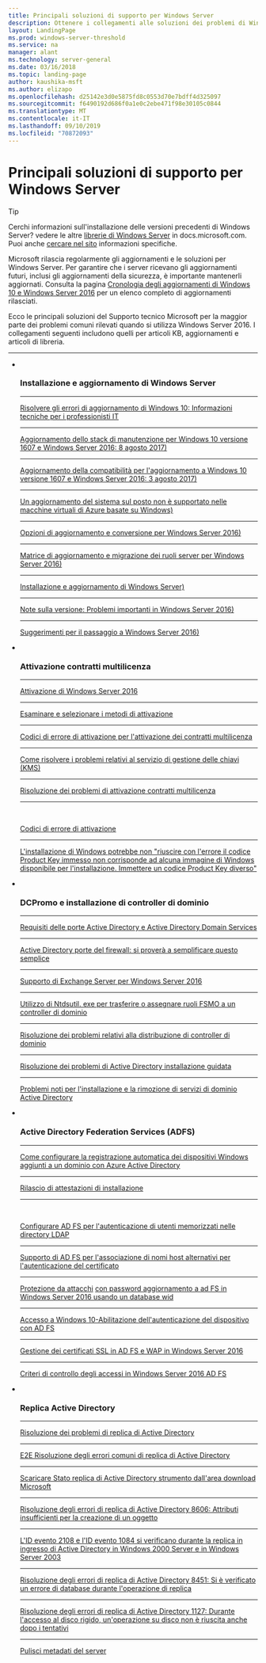 ```yaml
---
title: Principali soluzioni di supporto per Windows Server
description: Ottenere i collegamenti alle soluzioni dei problemi di Windows Server
layout: LandingPage
ms.prod: windows-server-threshold
ms.service: na
manager: alant
ms.technology: server-general
ms.date: 03/16/2018
ms.topic: landing-page
author: kaushika-msft
ms.author: elizapo
ms.openlocfilehash: d25142e3d0e5875fd8c0553d70e7bdff4d325097
ms.sourcegitcommit: f6490192d686f0a1e0c2ebe471f98e30105c0844
ms.translationtype: MT
ms.contentlocale: it-IT
ms.lasthandoff: 09/10/2019
ms.locfileid: "70872093"
---
```

# <a name="top-support-solutions-for-windows-server"></a>Principali soluzioni di supporto per Windows Server

>[!TIP]
> Cerchi informazioni sull'installazione delle versioni precedenti di Windows Server? vedere le altre [librerie di Windows Server](/previous-versions/windows/) in docs.microsoft.com. Puoi anche [cercare nel sito](https://docs.microsoft.com/search/index?search=Windows+Server&dataSource=previousVersions) informazioni specifiche.

Microsoft rilascia regolarmente gli aggiornamenti e le soluzioni per Windows Server. Per garantire che i server ricevano gli aggiornamenti futuri, inclusi gli aggiornamenti della sicurezza, è importante mantenerli aggiornati. Consulta la pagina [Cronologia degli aggiornamenti di Windows 10 e Windows Server 2016](https://support.microsoft.com/en-us/help/4000825/windows-10-windows-server-2016-update-history) per un elenco completo di aggiornamenti rilasciati.

Ecco le principali soluzioni del Supporto tecnico Microsoft per la maggior parte dei problemi comuni rilevati quando si utilizza Windows Server 2016. I collegamenti seguenti includono quelli per articoli KB, aggiornamenti e articoli di libreria.

<HR />

<ul class="cardsF panelContent">
<li>
        <div class="cardSize">
            <div class="cardPadding">
                <div class="card">
                    <div class="cardImageOuter">
                        <div class="cardImage">
                            <img src="../media/i-troubleshoot.svg" alt="" />
                        </div>
                    </div>
                    <div class="cardText">
                        <h3>Installazione e aggiornamento di Windows Server</h3>
<hr> 
                        <a href="\windows\deployment\upgrade\resolve-windows-10-upgrade-errors">Risolvere gli errori di aggiornamento di Windows 10: Informazioni tecniche per i professionisti IT</a>
<hr> 
                        <p><a href="https://support.microsoft.com/en-US/help/4035631">Aggiornamento dello stack di manutenzione per Windows 10 versione 1607 e Windows Server 2016: 8 agosto 2017)</a></p>
<hr> 
                        <p><a href="https://support.microsoft.com/en-US/help/4033524">Aggiornamento della compatibilità per l'aggiornamento a Windows 10 versione 1607 e Windows Server 2016: 3 agosto 2017)</a></p>
<hr>
                        <p><a href="https://support.microsoft.com/en-US/help/4014997">Un aggiornamento del sistema sul posto non è supportato nelle macchine virtuali di Azure basate su Windows)</a></p>
<hr>
                        <p><a href="..\get-started\supported-upgrade-paths.md">Opzioni di aggiornamento e conversione per Windows Server 2016)</a></p>
<hr>
                       <p><a href="..\get-started\server-role-upgradeability-table.md">Matrice di aggiornamento e migrazione dei ruoli server per Windows Server 2016)</a></p>
<hr>
                       <p><a href="..\get-started\installation-and-upgrade.md">Installazione e aggiornamento di Windows Server)</a></p>
<hr>
                       <p><a href="..\get-started\windows-server-2016-ga-release-notes.md">Note sulla versione: Problemi importanti in Windows Server 2016)</a></p>
<hr>
                       <p><a href="..\get-started\recommendations-moving-to-server2016.md">Suggerimenti per il passaggio a Windows Server 2016)</a></p>
                    </div>
                </div>
            </div>
        </div>
    </li>
<li>
 <div class="cardSize">
            <div class="cardPadding">
                <div class="card">
                    <div class="cardImageOuter">
                        <div class="cardImage">
                            <img src="../media/i-troubleshoot.svg" alt="" />
                        </div>
                    </div>
                    <div class="cardText">
                        <h3>Attivazione contratti multilicenza</h3>
<hr> 
                        <a href="../get-started/server-2016-activation.md">Attivazione di Windows Server 2016</a>
<hr>
                        <p><a href="https://technet.microsoft.com/library/jj134256(ws.11).aspx">Esaminare e selezionare i metodi di attivazione</a></p>
<hr>
                        <p><a href="https://technet.microsoft.com/library/dn502528.aspx">Codici di errore di attivazione per l'attivazione dei contratti multilicenza</a></p>
<hr>
                        <p><a href="https://technet.microsoft.com/library/ee939272.aspx">Come risolvere i problemi relativi al servizio di gestione delle chiavi (KMS)</a></p>
<hr>
                        <p><a href="https://technet.microsoft.com/library/ff793439.aspx">Risoluzione dei problemi di attivazione contratti multilicenza</a></p>
<hr><br/>                        <p><a href="https://technet.microsoft.com/library/ff793399.aspx">Codici di errore di attivazione</a></p>
<hr>
                        <p><a href="https://support.microsoft.com/help/2796988/windows-8-or-windows-server-2012-installation-may-fail-with-error-mess">L'installazione di Windows potrebbe non &quot;riuscire con l'errore il codice Product Key immesso non corrisponde ad alcuna immagine di Windows disponibile per l'installazione. Immettere un codice Product Key diverso&quot;</a></p>
                    </div>
                </div>
            </div>
        </div>
    </li>
<li>
 <div class="cardSize">
            <div class="cardPadding">
                <div class="card">
                    <div class="cardImageOuter">
                        <div class="cardImage">
                            <img src="../media/i-troubleshoot.svg" alt="" />
                        </div>
                    </div>
                    <div class="cardText">
                        <h3>DCPromo e installazione di controller di dominio</h3>
<hr> 
                        <a href="https://technet.microsoft.com/library/dd772723(v=ws.10).aspx">Requisiti delle porte Active Directory e Active Directory Domain Services</a>
<hr>
                        <p> <a href="http://blogs.msmvps.com/acefekay/2011/11/01/active-directory-firewall-ports-let-s-try-to-make-this-simple/">Active Directory porte del firewall: si proverà a semplificare questo semplice</a></p>
<hr>
                        <p><a href="https://technet.microsoft.com/library/ff728623(v=exchg.150).aspx">Supporto di Exchange Server per Windows Server 2016</a></p>
<hr>
                        <p><a href="https://support.microsoft.com/kb/255504">Utilizzo di Ntdsutil. exe per trasferire o assegnare ruoli FSMO a un controller di dominio</a></p>
<hr>
                        <p><a href="../identity/ad-ds/deploy/troubleshooting-domain-controller-deployment.md">Risoluzione dei problemi relativi alla distribuzione di controller di dominio</a></p>
<hr>
                        <p><a href="https://msdn.microsoft.com/library/bb727058.aspx">Risoluzione dei problemi di Active Directory installazione guidata</a></p>
<hr>
                        <p><a href="https://technet.microsoft.com/library/cc754463(v=ws.10).aspx">Problemi noti per l'installazione e la rimozione di servizi di dominio Active Directory</a></p>
                      </div>
                 </div>
            </div>
        </div>
    </li>
<li>
 <div class="cardSize">
            <div class="cardPadding">
                <div class="card">
                    <div class="cardImageOuter">
                        <div class="cardImage">
                            <img src="../media/i-troubleshoot.svg" alt="" />
                        </div>
                    </div>
                    <div class="cardText">
                        <h3>Active Directory Federation Services (ADFS)</h3>
<hr> 
                        <a href="/azure/active-directory/active-directory-conditional-access-automatic-device-registration-setup">Come configurare la registrazione automatica dei dispositivi Windows aggiunti a un dominio con Azure Active Directory</a>
<hr>
                        <p><a href="/azure/active-directory/device-management-hybrid-azuread-joined-devices-setup#step-2-setup-issuance-of-claims">Rilascio di attestazioni di installazione</a></p>
<hr><br/>                        <p><a href="../identity/ad-fs/operations/configure-ad-fs-to-authenticate-users-stored-in-ldap-directories.md">Configurare AD FS per l'autenticazione di utenti memorizzati nelle directory LDAP</a></p>
<hr>
                        <p><a href="../identity/ad-fs/operations/ad-fs-support-for-alternate-hostname-binding-for-certificate-authentication.md">Supporto di AD FS per l'associazione di nomi host alternativi per l'autenticazione del certificato</a></p>
<hr>
                        <p><a href="https://blogs.technet.microsoft.com/tspring/2017/01/20/federated-to-microsoft-cloud-and-account-lockouts/">Protezione da attacchi</a>
                        <a href="../identity/ad-fs/deployment/upgrading-to-ad-fs-in-windows-server-2016.md">con password aggiornamento a ad FS in Windows Server 2016 usando un database wid</a></p>
<hr>
                        <p><a href="../identity/ad-fs/operations/configure-device-based-conditional-access-on-premises.md">Accesso a Windows 10-Abilitazione dell'autenticazione del dispositivo con AD FS</a></p>
<hr>
                        <p><a href="../identity/ad-fs/operations/manage-ssl-certificates-ad-fs-wap-2016.md">Gestione dei certificati SSL in AD FS e WAP in Windows Server 2016</a></p>
<hr>
                        <p><a href="../identity/ad-fs/operations/access-control-policies-in-ad-fs.md">Criteri di controllo degli accessi in Windows Server 2016 AD FS</a></p>
                      </div>
                 </div>
            </div>
        </div>
    </li>
<li>
 <div class="cardSize">
            <div class="cardPadding">
                <div class="card">
                    <div class="cardImageOuter">
                        <div class="cardImage">
                            <img src="../media/i-troubleshoot.svg" alt="" />
                        </div>
                    </div>
                    <div class="cardText">
                        <h3>Replica Active Directory</h3>
<hr> 
                         <a href="../identity/ad-ds/manage/troubleshoot/troubleshooting-active-directory-replication-problems.md">Risoluzione dei problemi di replica di Active Directory</a>
<hr>
                         <a href="https://www.microsoft.com/en-in/download/details.aspx?id=30005">E2E Risoluzione degli errori comuni di replica di Active Directory</a>
<hr>
                         <a href="https://support.microsoft.com/kb/3108513">Scaricare Stato replica di Active Directory strumento dall'area download Microsoft</a>
<hr>
                         <a href="https://support.microsoft.com/kb/2028495">Risoluzione degli errori di replica di Active Directory 8606: Attributi insufficienti per la creazione di un oggetto</a></p>
<hr>
                         <a href="https://support.microsoft.com/kb/837932">L'ID evento 2108 e l'ID evento 1084 si verificano durante la replica in ingresso di Active Directory in Windows 2000 Server e in Windows Server 2003</a>
<hr>
                         <a href="https://support.microsoft.com/kb/2645996">Risoluzione degli errori di replica di Active Directory 8451: Si è verificato un errore di database durante l'operazione di replica</a>
<hr>
                         <a href="https://support.microsoft.com/kb/2025726">Risoluzione degli errori di replica di Active Directory 1127: Durante l'accesso al disco rigido, un'operazione su disco non è riuscita anche dopo i tentativi</a>
<hr>
                         <a href="https://technet.microsoft.com/library/cc816907.aspx">Pulisci metadati del server</a>
                    </div>
                </div>
            </div>
        </div>
    </li>
</ul>